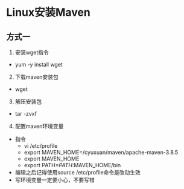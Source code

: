 # Linux安装Maven
## 方式一
1. 安装wget指令
  - yum -y install wget
2. 下载maven安装包
  - wget
3. 解压安装包
  - tar -zvxf 
4. 配置maven环境变量
  - 指令
    - vi /etc/profile
    - export MAVEN_HOME=/cyuxuan/maven/apache-maven-3.8.5
    - export MAVEN_HOME
    - export PATH=$PATH:$MAVEN_HOME/bin
  - 编辑之后记得使用source /etc/profile命令是改动生效
  - 写环境变量一定要小心，不要写错